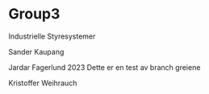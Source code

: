 # Group3
Industrielle Styresystemer

Sander Kaupang

Jardar Fagerlund 2023
Dette er en test av branch greiene

Kristoffer Weihrauch
